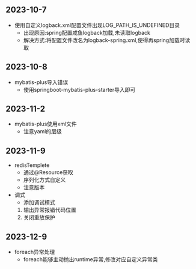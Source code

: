 ## 2023-10-7
- 使用自定义logback.xml配置文件出现LOG_PATH_IS_UNDEFINED目录
    - 出现原因:spring配置咸鱼logback加载,未读取logback
    - 解决方式:将配置文件改名为logback-spring.xml,使得再spring加载时读取
## 2023-10-8
- mybatis-plus导入错误
  - 使用springboot-mybatis-plus-starter导入即可
## 2023-11-2
- mybatis-plus使用xml文件
  - 注意yaml的层级
## 2023-11-9
- redisTemplete
  - 通过@Resource获取
  - 序列化方式自定义
  - 注意版本
- 调式
  - 添加调试模式
  1. 输出异常报错代码位置
  2. 关闭重放保护
## 2023-12-9
- foreach异常处理
  - foreach能够主动抛出runtime异常,修改对应自定义异常类
